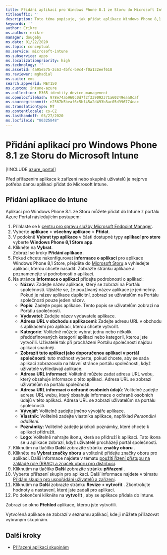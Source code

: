 ```yaml
---
title: Přidání aplikací pro Windows Phone 8.1 ze Storu do Microsoft Intune
titleSuffix: ''
description: Toto téma popisuje, jak přidat aplikace Windows Phone 8,1 Storu do Microsoft Intune.
keywords: ''
author: Erikre
ms.author: erikre
manager: dougeby
ms.date: 01/22/2020
ms.topic: conceptual
ms.service: microsoft-intune
ms.subservice: apps
ms.localizationpriority: high
ms.technology: ''
ms.assetid: 4a95e575-2c63-4bfc-b9c4-f0a132eef618
ms.reviewer: mghadial
ms.suite: ems
search.appverid: MET150
ms.custom: intune-azure
ms.collection: M365-identity-device-management
ms.openlocfilehash: 978e74ab960c0d7f2f339092371a60249eaa0caf
ms.sourcegitcommit: e2567b5beaf6c5bf45a2d493b8ac05d996774cac
ms.translationtype: MT
ms.contentlocale: cs-CZ
ms.lasthandoff: 03/27/2020
ms.locfileid: "80325848"
---
```

# <a name="add-windows-phone-81-store-apps-to-microsoft-intune"></a>Přidání aplikací pro Windows Phone 8.1 ze Storu do Microsoft Intune

[!INCLUDE [azure_portal](../includes/azure_portal.md)]

Před přiřazením aplikace k zařízení nebo skupině uživatelů je nejprve potřeba danou aplikaci přidat do Microsoft Intune. 

## <a name="add-an-app-to-intune"></a>Přidání aplikace do Intune
Aplikaci pro Windows Phone 8.1. ze Storu můžete přidat do Intune z portálu Azure Portal následujícím postupem:

1. Přihlaste se k [centru pro správu služby Microsoft Endpoint Manager](https://go.microsoft.com/fwlink/?linkid=2109431).
2. Vyberte **aplikace** > **všechny aplikace** > **Přidat**.
3. V podokně **Vybrat typ aplikace** v části dostupné typy **aplikací pro store** vyberte **Windows Phone 8,1 Store app**.
4. Klikněte na **Vybrat**.<br>
   Zobrazí se kroky **Přidání aplikace** .
5. Pokud chcete nakonfigurovat **informace o aplikaci** pro aplikace Windows Phone 8,1 Store, přejděte do [Microsoft Storu](https://www.microsoft.com/store/apps/windows-phone) a vyhledejte aplikaci, kterou chcete nasadit. Zobrazte stránku aplikace a poznamenejte si podrobnosti o aplikaci. 
6. Na stránce **informace o aplikaci** přidejte podrobnosti o aplikaci:
    - **Název**: Zadejte název aplikace, který se zobrazí na Portálu společnosti. Ujistěte se, že používaný název aplikace je jedinečný. Pokud je název aplikace duplicitní, zobrazí se uživatelům na Portálu společnosti pouze jeden název.
    - **Popis**: Zadejte popis aplikace. Tento popis se uživatelům zobrazí na Portálu společnosti.
    - **Vydavatel**: Zadejte název vydavatele aplikace.
    - **Adresa URL v obchodu s aplikacemi**: Zadejte adresu URL v obchodu s aplikacemi pro aplikaci, kterou chcete vytvořit.
    - **Kategorie**: Volitelně můžete vybrat jednu nebo několik předdefinovaných kategorií aplikací nebo kategorii, kterou jste vytvořili. Uživatelé tak při procházení Portálu společnosti najdou aplikaci snadněji.
    - **Zobrazit tuto aplikaci jako doporučenou aplikaci v portál společnosti**: tuto možnost vyberte, pokud chcete, aby se sada aplikací zobrazovala na hlavní stránce portálu společnosti, když uživatelé vyhledávají aplikace.
    - **Adresa URL informací**: Volitelně můžete zadat adresu URL webu, který obsahuje informace o této aplikaci. Adresa URL se zobrazí uživatelům na portálu společnosti.
    - **Adresa URL informací o ochraně osobních údajů**: Volitelně zadejte adresu URL webu, který obsahuje informace o ochraně osobních údajů v této aplikaci. Adresa URL se zobrazí uživatelům na portálu společnosti.
    - **Vývojář**: Volitelně zadejte jméno vývojáře aplikace.
    - **Vlastník**: Volitelně zadejte vlastníka aplikace, například *Personální oddělení*.
    - **Poznámky**: Volitelně zadejte jakékoli poznámky, které chcete k aplikaci přidružit.
    - **Logo**: Volitelně nahrajte ikonu, která se přidruží k aplikaci. Tato ikona se u aplikace zobrazí, když uživatelé procházejí portál společnosti.
7. Kliknutím na tlačítko **Další** zobrazíte stránku **značky oboru** .
8. Klikněte na **Vybrat značky oboru** a volitelně přidejte značky oboru pro aplikaci. Další informace najdete v tématu [použití řízení přístupu na základě role (RBAC) a značek oboru pro distribuci](../fundamentals/scope-tags.md).
9. Kliknutím na tlačítko **Další** zobrazíte stránku **přiřazení** .
10. Vyberte přiřazení skupin pro aplikaci. Další informace najdete v tématu [Přidání skupin pro uspořádání uživatelů a zařízení](../fundamentals/groups-add.md). 
11. Kliknutím na **Další** zobrazte stránku **Revize + vytvořit** . Zkontrolujte hodnoty a nastavení, které jste zadali pro aplikaci.
12. Po dokončení klikněte na **vytvořit** , aby se aplikace přidala do Intune.

Zobrazí se okno **Přehled** aplikace, kterou jste vytvořili.


Vytvořená aplikace se zobrazí v seznamu aplikací, kde ji můžete přiřazovat vybraným skupinám.

## <a name="next-steps"></a>Další kroky

- [Přiřazení aplikací skupinám](apps-deploy.md)
